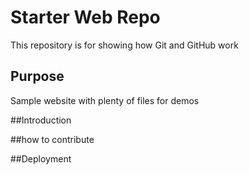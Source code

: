 # Starter Web Repo

This repository is for showing how Git and GitHub work

## Purpose

Sample website with plenty of files for demos

##Introduction

##how to contribute

##Deployment